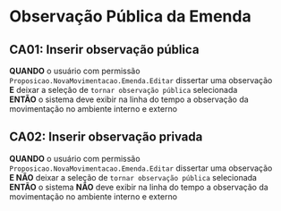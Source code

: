 # Observação Pública da Emenda

## CA01: Inserir observação pública
**QUANDO** o usuário com permissão `Proposicao.NovaMovimentacao.Emenda.Editar` dissertar uma observação\
**E** deixar a seleção de `tornar observação pública` selecionada\
**ENTÃO** o sistema deve exibir na linha do tempo a observação da movimentação no ambiente interno e externo

## CA02: Inserir observação privada
**QUANDO** o usuário com permissão `Proposicao.NovaMovimentacao.Emenda.Editar` dissertar uma observação\
**E NÃO** deixar a seleção de `tornar observação pública` selecionada\
**ENTÃO** o sistema **NÃO** deve exibir na linha do tempo a observação da movimentação no ambiente interno e externo
